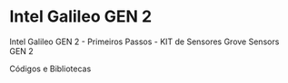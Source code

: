 Intel Galileo GEN 2
===================

Intel Galileo GEN 2 -  Primeiros Passos - KIT de Sensores Grove Sensors GEN 2

Códigos e Bibliotecas 
